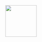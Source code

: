 <div id="header" align="center">
  <img src=https://media1.giphy.com/media/v1.Y2lkPTc5MGI3NjExd3Fob3ltYWd3bDBnYnRkam4wMTJ2b2U3Y2JodXBncHd3ank2ZTd2MCZlcD12MV9pbnRlcm5hbF9naWZfYnlfaWQmY3Q9Zw/12W5Sg2koWYnwA/giphy.gif width="100"/>
</div>
